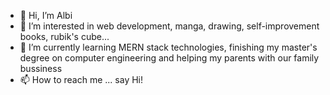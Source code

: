 - 👋 Hi, I’m Albi
- 👀 I’m interested in web development, manga, drawing, self-improvement books, rubik's cube...
- 🌱 I’m currently learning MERN stack technologies, finishing my master's degree on computer engineering and helping my parents with our family bussiness
- 📫 How to reach me ... say Hi!

<!---
albiCoder/albiCoder is a ✨ special ✨ repository because its `README.md` (this file) appears on your GitHub profile.
You can click the Preview link to take a look at your changes.
--->
